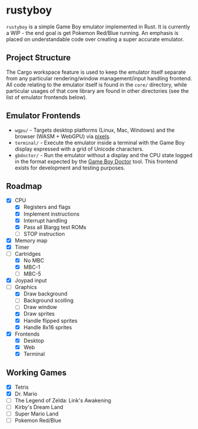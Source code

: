 # rustyboy

`rustyboy` is a simple Game Boy emulator implemented in Rust. It is currently a
WIP - the end goal is get Pokemon Red/Blue running. An emphasis is placed on
understandable code over creating a super accurate emulator.

## Project Structure

The Cargo workspace feature is used to keep the emulator itself separate from
any particular rendering/window management/input handling frontend. All code
relating to the emulator itself is found in the `core/` directory, while
particular usages of that core library are found in other directories (see the
list of emulator frontends below).

## Emulator Frontends

* `wgpu/` - Targets desktop platforms (Linux, Mac, Windows) and the browser
  (WASM + WebGPU) via [pixels](https://github.com/parasyte/pixels).
* `terminal/` - Execute the emulator inside a terminal with the Game Boy display
  expressed with a grid of Unicode characters.
* `gbdoctor/` - Run the emulator without a display and the CPU state logged in
  the format expected by the [Game Boy
  Doctor](https://robertheaton.com/gameboy-doctor/) tool. This frontend exists
  for development and testing purposes.

## Roadmap

* [x] CPU
  * [x] Registers and flags
  * [x] Implement instructions
  * [x] Interrupt handling
  * [x] Pass all Blargg test ROMs
  * [ ] STOP instruction
* [x] Memory map
* [x] Timer
* [ ] Cartridges
  * [x] No MBC
  * [x] MBC-1
  * [ ] MBC-5
* [x] Joypad input
* [ ] Graphics
  * [x] Draw background
  * [ ] Background scolling
  * [ ] Draw window
  * [x] Draw sprites
  * [x] Handle flipped sprites
  * [x] Handle 8x16 sprites
* [x] Frontends
  * [x] Desktop
  * [x] Web
  * [x] Terminal

## Working Games

* [x] Tetris
* [x] Dr. Mario
* [ ] The Legend of Zelda: Link's Awakening
* [ ] Kirby's Dream Land
* [ ] Super Mario Land
* [ ] Pokemon Red/Blue
